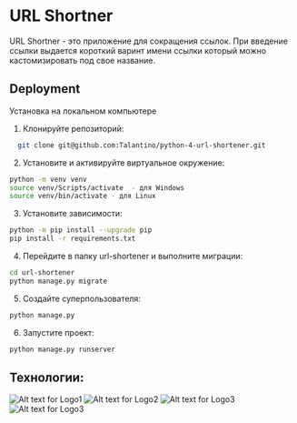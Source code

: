 
# URL Shortner

URL Shortner - это приложение для сокращения ссылок. При введение ссылки выдается короткий варинт имени ссылки который можно кастомизировать под свое название.



## Deployment

Установка на локальном компьютере

1. Клонируйте репозиторий:

```bash
  git clone git@github.com:Talantino/python-4-url-shortener.git
```
2. Установите и активируйте виртуальное окружение:
```bash
python -m venv venv
source venv/Scripts/activate  - для Windows
source venv/bin/activate - для Linux
```
3. Установите зависимости:
```bash
python -m pip install --upgrade pip
pip install -r requirements.txt
```

4. Перейдите в папку url-shortener и выполните миграции:
```bash
cd url-shortener
python manage.py migrate
```
5. Создайте суперпользователя:
```bash
python manage.py 
```
6. Запустите проект:
```bash
python manage.py runserver
```

## Технологии:

![Alt text for Logo1](https://camo.githubusercontent.com/0562f16a4ae7e35dae6087bf8b7805fb7e664a9e7e20ae6d163d94e56b94f32d/68747470733a2f2f696d672e736869656c64732e696f2f62616467652f707974686f6e2d3336373041303f7374796c653d666f722d7468652d6261646765266c6f676f3d707974686f6e266c6f676f436f6c6f723d666664643534)
![Alt text for Logo2](https://img.shields.io/badge/Django-092E20?style=for-the-badge&logo=django&logoColor=green) 
![Alt text for Logo3](https://img.shields.io/badge/PostgreSQL-316192?style=for-the-badge&logo=postgresql&logoColor=white) 
![Alt text for Logo3](https://img.shields.io/badge/HTML5-E34F26?style=for-the-badge&logo=html5&logoColor=white)
